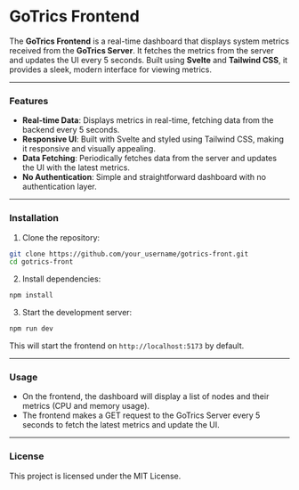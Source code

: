 # GoTrics Frontend

The **GoTrics Frontend** is a real-time dashboard that displays system metrics received from the **GoTrics Server**. It fetches the metrics from the server and updates the UI every 5 seconds. Built using **Svelte** and **Tailwind CSS**, it provides a sleek, modern interface for viewing metrics.

---

### Features

- **Real-time Data**: Displays metrics in real-time, fetching data from the backend every 5 seconds.
- **Responsive UI**: Built with Svelte and styled using Tailwind CSS, making it responsive and visually appealing.
- **Data Fetching**: Periodically fetches data from the server and updates the UI with the latest metrics.
- **No Authentication**: Simple and straightforward dashboard with no authentication layer.

---

### Installation

1. Clone the repository:

```bash
git clone https://github.com/your_username/gotrics-front.git 
cd gotrics-front
```

2. Install dependencies:
```bash
npm install
```

3. Start the development server:
```bash
npm run dev
```

This will start the frontend on `http://localhost:5173` by default.

---

### Usage

- On the frontend, the dashboard will display a list of nodes and their metrics (CPU and memory usage).
- The frontend makes a GET request to the GoTrics Server every 5 seconds to fetch the latest metrics and update the UI.

---

### License

This project is licensed under the MIT License.